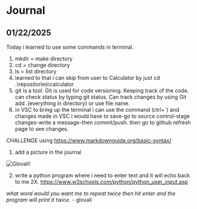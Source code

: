 # Journal

## 01/22/2025
Today i learned to use some commands in terminal.
 1. mkdir = make directory
 2. cd = change directory
 3. ls = list directory
 4. learned to that i can skip from user to Calculator by just cd .\repositories\calculator
 5. git is a tool. Git is used for code versioning. Keeping track of the code.
 can check status by typing git status. Can track changes by using Git add .(everything in directory) or use file name.
 6. in VSC to bring up the terminal i can use the command (ctrl+`) 
 and changes made in VSC i would have to save-go to source control-stage changes-write a message-then commit/push. then go to github refresh page to see changes.


 CHALLENGE using https://www.markdownguide.org/basic-syntax/
 
 1. add a picture in the journal

 ![Glovali!](https://i.ytimg.com/vi/juD7iJ76ODo/hq720.jpg?sqp=-oaymwEhCK4FEIIDSFryq4qpAxMIARUAAAAAGAElAADIQj0AgKJD&rs=AOn4CLDmSzG8Qy4aOiSggghpmhlZVl9mpA "Solar Glovali")

 2. write a python program where i need to enter text and it will echo back to  me 2X.  https://www.w3schools.com/python/python_user_input.asp


 *what word would you want me to repeat twice then hit enter and the program will print it twice.*  - glovali